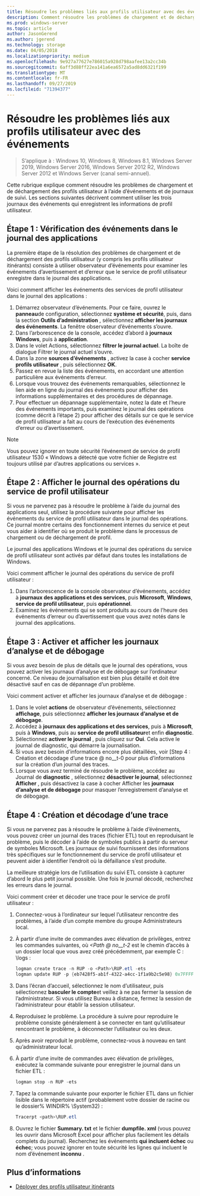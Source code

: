 ```yaml
---
title: Résoudre les problèmes liés aux profils utilisateur avec des événements
description: Comment résoudre les problèmes de chargement et de déchargement des profils utilisateur à l’aide des événements et des journaux de suivi.
ms.prod: windows-server
ms.topic: article
author: JasonGerend
ms.author: jgerend
ms.technology: storage
ms.date: 04/05/2018
ms.localizationpriority: medium
ms.openlocfilehash: 9e927a77627e786015a928d798aafee13a2cc34b
ms.sourcegitcommit: 6aff3d88ff22ea141a6ea6572a5ad8dd6321f199
ms.translationtype: MT
ms.contentlocale: fr-FR
ms.lasthandoff: 09/27/2019
ms.locfileid: "71394377"
---
```

# <a name="troubleshoot-user-profiles-with-events"></a>Résoudre les problèmes liés aux profils utilisateur avec des événements

>S’applique à : Windows 10, Windows 8, Windows 8.1, Windows Server 2019, Windows Server 2016, Windows Server 2012 R2, Windows Server 2012 et Windows Server (canal semi-annuel).

Cette rubrique explique comment résoudre les problèmes de chargement et de déchargement des profils utilisateur à l’aide d’événements et de journaux de suivi. Les sections suivantes décrivent comment utiliser les trois journaux des événements qui enregistrent les informations de profil utilisateur.

## <a name="step-1-checking-events-in-the-application-log"></a>Étape 1 : Vérification des événements dans le journal des applications

La première étape de la résolution des problèmes de chargement et de déchargement des profils utilisateur (y compris les profils utilisateur itinérants) consiste à utiliser observateur d’événements pour examiner les événements d’avertissement et d’erreur que le service de profil utilisateur enregistre dans le journal des applications.

Voici comment afficher les événements des services de profil utilisateur dans le journal des applications :

1. Démarrez observateur d’événements. Pour ce faire, ouvrez le **panneau**de configuration, sélectionnez **système et sécurité**, puis, dans la section **Outils d’administration** , sélectionnez **afficher les journaux des événements**. La fenêtre observateur d’événements s’ouvre.
2. Dans l’arborescence de la console, accédez d’abord à **journaux Windows**, puis à **application**.
3. Dans le volet Actions, sélectionnez **filtrer le journal actuel**. La boîte de dialogue Filtrer le journal actuel s’ouvre.
4. Dans la zone **sources d’événements** , activez la case à cocher **service profils utilisateur** , puis sélectionnez **OK**.
5. Passez en revue la liste des événements, en accordant une attention particulière aux événements d’erreur.
6. Lorsque vous trouvez des événements remarquables, sélectionnez le lien aide en ligne du journal des événements pour afficher des informations supplémentaires et des procédures de dépannage.
7. Pour effectuer un dépannage supplémentaire, notez la date et l’heure des événements importants, puis examinez le journal des opérations (comme décrit à l’étape 2) pour afficher des détails sur ce que le service de profil utilisateur a fait au cours de l’exécution des événements d’erreur ou d’avertissement.

>[!NOTE]
>Vous pouvez ignorer en toute sécurité l’événement de service de profil utilisateur 1530 « Windows a détecté que votre fichier de Registre est toujours utilisé par d’autres applications ou services ».

## <a name="step-2-view-the-operational-log-for-the-user-profile-service"></a>Étape 2 : Afficher le journal des opérations du service de profil utilisateur

Si vous ne parvenez pas à résoudre le problème à l’aide du journal des applications seul, utilisez la procédure suivante pour afficher les événements du service de profil utilisateur dans le journal des opérations. Ce journal montre certains des fonctionnement internes du service et peut vous aider à identifier où se produit le problème dans le processus de chargement ou de déchargement de profil.

Le journal des applications Windows et le journal des opérations du service de profil utilisateur sont activés par défaut dans toutes les installations de Windows.

Voici comment afficher le journal des opérations du service de profil utilisateur :

1. Dans l’arborescence de la console observateur d’événements, accédez à **journaux des applications et des services**, puis **Microsoft**, **Windows**, **service de profil utilisateur**, puis **opérationnel**.
2. Examinez les événements qui se sont produits au cours de l’heure des événements d’erreur ou d’avertissement que vous avez notés dans le journal des applications.

## <a name="step-3-enable-and-view-analytic-and-debug-logs"></a>Étape 3 : Activer et afficher les journaux d’analyse et de débogage

Si vous avez besoin de plus de détails que le journal des opérations, vous pouvez activer les journaux d’analyse et de débogage sur l’ordinateur concerné. Ce niveau de journalisation est bien plus détaillé et doit être désactivé sauf en cas de dépannage d’un problème.

Voici comment activer et afficher les journaux d’analyse et de débogage :

1. Dans le volet **actions** de observateur d’événements, sélectionnez **affichage**, puis sélectionnez **afficher les journaux d’analyse et de débogage**.
2. Accédez à **journaux des applications et des services**, puis à **Microsoft**, puis à **Windows**, puis au **service de profil utilisateur**et enfin **diagnostic**.
3. Sélectionnez **activer le journal** , puis cliquez sur **Oui**. Cela active le journal de diagnostic, qui démarre la journalisation.
4. Si vous avez besoin d’informations encore plus détaillées, voir [Step 4 : Création et décodage d’une trace @ no__t-0 pour plus d’informations sur la création d’un journal des traces.
5. Lorsque vous avez terminé de résoudre le problème, accédez au Journal de **diagnostic** , sélectionnez **désactiver le journal**, sélectionnez **Afficher** , puis désactivez la case à cocher Afficher les **journaux d’analyse et de débogage** pour masquer l’enregistrement d’analyse et de débogage.

## <a name="step-4-creating-and-decoding-a-trace"></a>Étape 4 : Création et décodage d’une trace

Si vous ne parvenez pas à résoudre le problème à l’aide d’événements, vous pouvez créer un journal des traces (fichier ETL) tout en reproduisant le problème, puis le décoder à l’aide de symboles publics à partir du serveur de symboles Microsoft. Les journaux de suivi fournissent des informations très spécifiques sur le fonctionnement du service de profil utilisateur et peuvent aider à identifier l’endroit où la défaillance s’est produite.

La meilleure stratégie lors de l’utilisation du suivi ETL consiste à capturer d’abord le plus petit journal possible. Une fois le journal décodé, recherchez les erreurs dans le journal.

Voici comment créer et décoder une trace pour le service de profil utilisateur :

1. Connectez-vous à l’ordinateur sur lequel l’utilisateur rencontre des problèmes, à l’aide d’un compte membre du groupe Administrateurs local.
2. À partir d’une invite de commandes avec élévation de privilèges, entrez les commandes suivantes, où *\<Path @ no__t-2* est le chemin d’accès à un dossier local que vous avez créé précédemment, par exemple C : \\logs :
        
    ```PowerShell
    logman create trace -n RUP -o <Path>\RUP.etl -ets
    logman update RUP -p {eb7428f5-ab1f-4322-a4cc-1f1a9b2c5e98} 0x7FFFFFFF 0x7 -ets
    ```
3. Dans l’écran d’accueil, sélectionnez le nom d’utilisateur, puis sélectionnez **basculer le compte**et veillez à ne pas fermer la session de l’administrateur. Si vous utilisez Bureau à distance, fermez la session de l’administrateur pour établir la session utilisateur.
4. Reproduisez le problème. La procédure à suivre pour reproduire le problème consiste généralement à se connecter en tant qu’utilisateur rencontrant le problème, à déconnecter l’utilisateur ou les deux.
5. Après avoir reproduit le problème, connectez-vous à nouveau en tant qu’administrateur local.
6. À partir d’une invite de commandes avec élévation de privilèges, exécutez la commande suivante pour enregistrer le journal dans un fichier ETL :
  
    ```PowerShell
    logman stop -n RUP -ets
    ```
7. Tapez la commande suivante pour exporter le fichier ETL dans un fichier lisible dans le répertoire actif (probablement votre dossier de racine ou le dossier% WINDIR% \\System32) :
    
    ```PowerShell
    Tracerpt <path>\RUP.etl
    ```
8. Ouvrez le fichier **Summary. txt** et le fichier **dumpfile. xml** (vous pouvez les ouvrir dans Microsoft Excel pour afficher plus facilement les détails complets du journal). Recherchez les événements **qui incluent échec** ou **échec**; vous pouvez ignorer en toute sécurité les lignes qui incluent le nom d’événement **inconnu** .

## <a name="more-information"></a>Plus d’informations

* [Déployer des profils utilisateur itinérants](deploy-roaming-user-profiles.md)